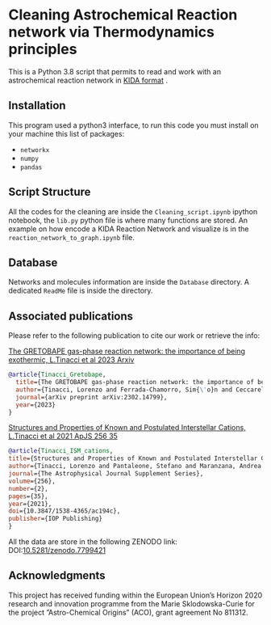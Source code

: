 # Cleaning Astrochemical Reaction network via Thermodynamics principles
This is a Python 3.8 script that permits to read and work with an astrochemical reaction network in [KIDA format](https://kida.astrochem-tools.org/) .

## Installation

This program used a python3 interface, to run this code you must install on your machine this list of packages:

* ```networkx```
* ```numpy```
* ```pandas```

## Script Structure
All the codes for the cleaning are inside the ```Cleaning_script.ipynb``` ipython notebook, the ```lib.py``` python file is where many functions are stored.
An example on how encode a KIDA Reaction Network and visualize is in the ```reaction_network_to_graph.ipynb``` file.

## Database
Networks and molecules information are inside the ```Database``` directory. A dedicated ```ReadMe``` file is inside the directory.

## Associated publications
Please refer to the following publication to cite our work or retrieve the info:

[The GRETOBAPE gas-phase reaction network: the importance of being exothermic, L.Tinacci et al 2023 Arxiv](https://doi.org/10.48550/arXiv.2302.14799)

```bibtex
@article{Tinacci_Gretobape,
  title={The GRETOBAPE gas-phase reaction network: the importance of being exothermic},
  author={Tinacci, Lorenzo and Ferrada-Chamorro, Sim{\'o}n and Ceccarelli, Cecilia and Pantaleone, Stefano and Ascenzi, Daniela and Maranzana, Andrea and Balucani, Nadia and Ugliengo, Piero},
  journal={arXiv preprint arXiv:2302.14799},
  year={2023}
}
```

[Structures and Properties of Known and Postulated Interstellar Cations, L.Tinacci et al 2021 ApJS 256 35](https://doi.org/10.3847/1538-4365/ac194c)

```bibtex
@article{Tinacci_ISM_cations,
title={Structures and Properties of Known and Postulated Interstellar Cations},
author={Tinacci, Lorenzo and Pantaleone, Stefano and Maranzana, Andrea and Balucani, Nadia and Ceccarelli, Cecilia and Ugliengo, Piero},
journal={The Astrophysical Journal Supplement Series},
volume={256},
number={2},
pages={35},
year={2021},
doi={10.3847/1538-4365/ac194c},
publisher={IOP Publishing}
}
```

All the data are store in the following ZENODO link:
DOI:[10.5281/zenodo.7799421](https://zenodo.org/record/7799421)

## Acknowledgments
This project has received funding within the European Union’s Horizon 2020 research and innovation programme from the Marie Sklodowska-Curie for the project ”Astro-Chemical Origins” (ACO), grant agreement No 811312.
